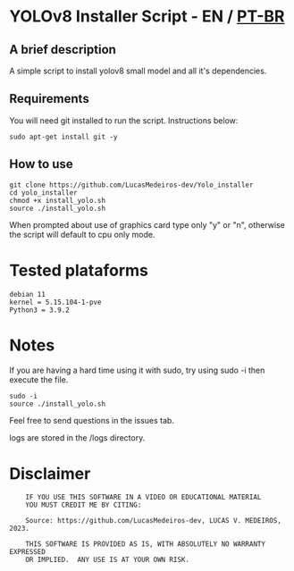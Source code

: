 # YOLOv8 Installer Script - EN / [PT-BR](https://github.com/LucasMedeiros-dev/Yolo_installer/blob/main/LEIA-ME.md)
## A brief description
A simple script to install yolov8 small model and all it's dependencies.
## Requirements
You will need git installed to run the script.
Instructions below:
```
sudo apt-get install git -y
```
## How to use
```
git clone https://github.com/LucasMedeiros-dev/Yolo_installer
cd yolo_installer
chmod +x install_yolo.sh
source ./install_yolo.sh
```
When prompted about use of graphics card type only "y" or "n", otherwise the script will default to cpu only mode.
# Tested plataforms
```
debian 11
kernel = 5.15.104-1-pve
Python3 = 3.9.2
```
# Notes
If you are having a hard time using it with sudo, try using sudo -i then execute the file.
```
sudo -i 
source ./install_yolo.sh
```
Feel free to send questions in the issues tab.

logs are stored in the /logs directory.

# Disclaimer
		IF YOU USE THIS SOFTWARE IN A VIDEO OR EDUCATIONAL MATERIAL
		YOU MUST CREDIT ME BY CITING:
		
		Source: https://github.com/LucasMedeiros-dev, LUCAS V. MEDEIROS, 2023.
		
		THIS SOFTWARE IS PROVIDED AS IS, WITH ABSOLUTELY NO WARRANTY EXPRESSED
		OR IMPLIED.  ANY USE IS AT YOUR OWN RISK. 

